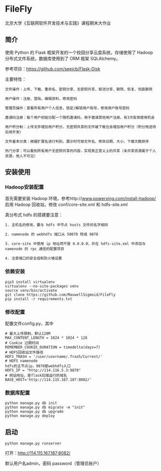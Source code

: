 # FileFly
北京大学《互联网软件开发技术与实践》课程期末大作业


## 简介
使用 Python 的 Flask 框架开发的一个校园分享云盘系统，存储使用了 Hadoop 分布式文件系统，数据库使用到了 ORM 框架 SQLAlchemy。 


参考项目：https://github.com/seeicb/Flask-Disk


主要特性：

    文件操作：上传、下载、重命名、密钥分享、无密钥共享、取消分享、删除、恢复、彻底删除
    
    用户操作：注册、登陆、编辑资料、修改密码
    
    管理员操作：查看所有用户个人信息，锁定/解锁用户账号，修改用户账号密码
    
    邀请码注册：每个用户初始分配一个随机邀请码，用于邀请其他用户注册，有3次有效使用机会
    
    用户积分制：上传文件增加用户积分，无密钥共享的文件被下载也会增加用户积分（积分用途待后续开发）
    
    文件基本分类：根据扩展名进行判别，展示时可按文件名、修改日期、大小、下载次数排序
    
    热门分享：可以看到所有用户无密钥共享的内容，实现真正意义上的共享（未共享资源属于个人资源，他人不可见）


## 安装使用
### Hadoop安装配置
首先需要安装 Hadoop 环境，参考http://www.powerxing.com/install-hadoop/  
启用 Hadoop 回收站，修改 conf/core-site.xml 和 hdfs-site.xml

真分布式 hdfs 的搭建要注意：

    1. 主机名的修改，要与 hdfs 中节点 hosts 文件的名字相同
    
    2. namenode 的 webhdfs 端口从 50070 转成 9870 
    
    3. core-site 中使用 ip 地址而不是 0.0.0.0，并在 hdfs-site.xml 中添加与 namenode 的 rpc 通信的配置项目
    
    4. 注意端口的安全组和防火墙设置



### 依赖安装

```
pip3 install virtualenv
virtualenv --no-site-packages venv
source venv/bin/activate
git clone https://github.com/MaxwellSigmoid/FileFly
pip install -r requirements.txt
```

### 修改配置
配置文件config.py，其中

```
# 最大上传限制，默认128M
MAX_CONTENT_LENGTH = 1024 * 1024 * 128
# Cookie 过期时间
REMEMBER_COOKIE_DURATION = timedelta(days=7)
# HDFS回收站文件路径
HDFS_TRASH = '/user/username/.Trash/Current/'
# HDFS namenode
hdfs的主节点ip，9870是webhdfs入口
HDFS_IP = "http://114.116.5.3:9870"
# 网站地址，是flask后端运行的域名
BASE_HOST='http://114.115.167.187:8082/'
```



### 数据库配置
```
python manage.py db init
python manage.py db migrate -m "init"
python manage.py db upgrade
python manage.py deploy
```

## 启动
`python manage.py runserver`

打开：http://114.115.167.187:8082/

默认用户名admin，密码 password（管理员账户）
